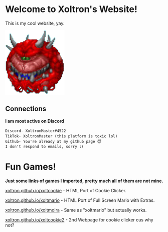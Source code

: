 # Welcome to Xoltron's Website!
This is my cool website, yay. 

![](/images/Screenshot_2022-03-10_12.35.30_PM-removebg-preview.png)

## Connections
**I am most active on Discord**
```markdown
Discord- XoltronMaster#4522
TikTok- XoltronMaster (this platform is toxic lol)
Github- You're already at my github page 😈
I don't respond to emails, sorry :(
```

# Fun Games!
**Just some links of games I imported, pretty much all of them are not mine.**

[xoltron.github.io/xoltcookie](/xoltcookie/) - HTML Port of Cookie Clicker.

[xoltron.github.io/xoltmario](https//xoltron.github.io/xoltmario/) - HTML Port of Full Screen Mario with Extras.

[xoltron.github.io/xoltmoira](https//xoltron.github.io/xoltmoira/) - Same as "xoltmario" but actually works.

[xoltron.github.io/xoltcookie2](https//xoltron.github.io/xoltcookie2/) - 2nd Webpage for cookie clicker cus why not?


